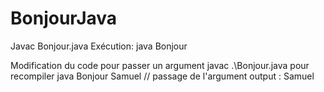 # BonjourJava

Javac Bonjour.java
Exécution: java Bonjour

Modification du code pour passer un argument
javac .\Bonjour.java pour recompiler
java Bonjour Samuel // passage de l'argument
output : Samuel
